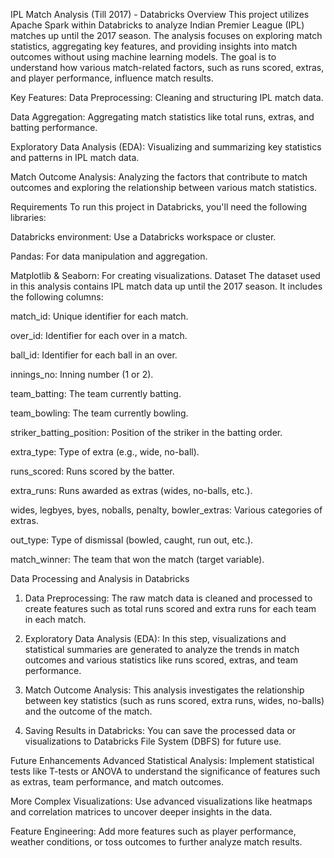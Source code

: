 IPL Match Analysis (Till 2017) - Databricks
Overview
This project utilizes Apache Spark within  Databricks to analyze Indian Premier League (IPL) matches up until the 2017 season. The analysis focuses on exploring match statistics, aggregating key features, and providing insights into match outcomes without using machine learning models. The goal is to understand how various match-related factors, such as runs scored, extras, and player performance, influence match results.

Key Features:
Data Preprocessing: Cleaning and structuring IPL match data.

Data Aggregation: Aggregating match statistics like total runs, extras, and batting performance.

Exploratory Data Analysis (EDA): Visualizing and summarizing key statistics and patterns in IPL match data.

Match Outcome Analysis: Analyzing the factors that contribute to match outcomes and exploring the relationship between various match statistics.

Requirements
To run this project in Databricks, you'll need the following libraries:

Databricks environment: Use a Databricks workspace or cluster.

Pandas: For data manipulation and aggregation.

Matplotlib & Seaborn: For creating visualizations.
Dataset
The dataset used in this analysis contains IPL match data up until the 2017 season. It includes the following columns:

match_id: Unique identifier for each match.

over_id: Identifier for each over in a match.

ball_id: Identifier for each ball in an over.

innings_no: Inning number (1 or 2).

team_batting: The team currently batting.

team_bowling: The team currently bowling.

striker_batting_position: Position of the striker in the batting order.

extra_type: Type of extra (e.g., wide, no-ball).

runs_scored: Runs scored by the batter.

extra_runs: Runs awarded as extras (wides, no-balls, etc.).

wides, legbyes, byes, noballs, penalty, bowler_extras: Various categories of extras.

out_type: Type of dismissal (bowled, caught, run out, etc.).

match_winner: The team that won the match (target variable).

Data Processing and Analysis in Databricks
1. Data Preprocessing:
The raw match data is cleaned and processed to create features such as total runs scored and extra runs for each team in each match.

2. Exploratory Data Analysis (EDA):
In this step, visualizations and statistical summaries are generated to analyze the trends in match outcomes and various statistics like runs scored, extras, and team performance.
3. Match Outcome Analysis:
This analysis investigates the relationship between key statistics (such as runs scored, extra runs, wides, no-balls) and the outcome of the match.
4. Saving Results in Databricks:
You can save the processed data or visualizations to Databricks File System (DBFS) for future use.

Future Enhancements
Advanced Statistical Analysis: Implement statistical tests like T-tests or ANOVA to understand the significance of features such as extras, team performance, and match outcomes.

More Complex Visualizations: Use advanced visualizations like heatmaps and correlation matrices to uncover deeper insights in the data.

Feature Engineering: Add more features such as player performance, weather conditions, or toss outcomes to further analyze match results.
